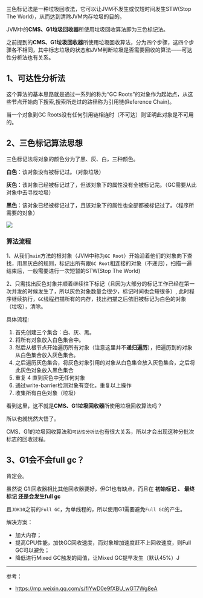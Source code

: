 

三色标记法是一种垃圾回收法，它可以让JVM不发生或仅短时间发生STW(Stop The World)，从而达到清除JVM内存垃圾的目的。

JVM中的**CMS、G1垃圾回收器**所使用垃圾回收算法即为三色标记法。

之前提到的**CMS、G1垃圾回收器**所使用垃圾回收算法，分为四个步骤，这四个步骤各不相同，其中标志垃圾的状态和JVM判断垃圾是否需要回收的算法——可达性分析法也有关系。



## 1、可达性分析法

这个算法的基本思路就是通过一系列的称为“GC Roots”的对象作为起始点，从这些节点开始向下搜索,搜索所走过的路径称为引用链(Reference Chain)。

当一个对象到GC Roots没有任何引用链相连时（不可达）则证明此对象是不可用的。





## 2、三色标记算法思想

三色标记法将对象的颜色分为了黑、灰、白，三种颜色。

**白色**：该对象没有被标记过。（对象垃圾）

**灰色**：该对象已经被标记过了，但该对象下的属性没有全被标记完。（GC需要从此对象中去寻找垃圾）

**黑色**：该对象已经被标记过了，且该对象下的属性也全部都被标记过了。（程序所需要的对象）

![](https://cdn.jsdelivr.net/gh/DogerRain/image@main/Home/image-20211018100046048.png)

### 算法流程

1、从我们`main`方法的根对象（JVM中称为`GC Root`）开始沿着他们的对象向下查找，用黑灰白的规则，标记出所有跟`GC Root`相连接的对象（不递归），扫描一遍结束后，一般需要进行一次短暂的STW(Stop The World)

2、只需找出灰色对象并顺着继续往下标记（且因为大部分的标记工作已经在第一次并发的时候发生了，所以灰色对象数量会很少，标记时间也会短很多）, 此时程序继续执行，`GC`线程扫描所有的内存，找出扫描之后依旧被标记为白色的对象（垃圾），清除。

具体流程:

1. 首先创建三个集合：白、灰、黑。
2. 将所有对象放入白色集合中。
3. 然后从根节点开始遍历所有对象（注意这里并不**递归遍历**），把遍历到的对象从白色集合放入灰色集合。
4. 之后遍历灰色集合，将灰色对象引用的对象从白色集合放入灰色集合，之后将此灰色对象放入黑色集合
5. 重复 4 直到灰色中无任何对象
6. 通过write-barrier检测对象有变化，重复以上操作
7. 收集所有白色对象（垃圾）



看到这里，这不就是**CMS、G1垃圾回收器**所使用垃圾回收算法吗？

所以也就恍然大悟了。

CMS、G1的垃圾回收算法和`可达性分析法`也有很大关系，所以才会出现这种分批次标志的回收过程。

## 3、G1会不会full  gc？

肯定会。

虽然说 G1 回收器相比其他回收器要好，但G1也有缺点，而且在 **初始标记 、 最终标记 还是会发生full gc**

且`JDK10`之前的`Full GC`，为单线程的，所以使用G1需要避免`Full GC`的产生。

解决方案：

- 加大内存；
- 提高CPU性能，加快GC回收速度，而对象增加速度赶不上回收速度，则Full GC可以避免；
- 降低进行Mixed GC触发的阈值，让Mixed GC提早发生（默认45%）J

---

参考：

- https://mp.weixin.qq.com/s/flYwD0e9fXBU_wGT7Wg8eA

